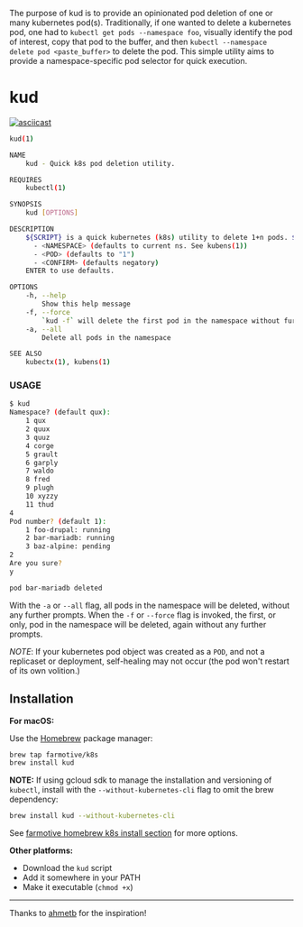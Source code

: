 The purpose of kud is to provide an opinionated pod deletion of one or many kubernetes pod(s).  Traditionally, if one wanted to delete a kubernetes pod, one had to `kubectl get pods --namespace foo`, visually identify the pod of interest, copy that pod to the buffer, and then `kubectl --namespace delete pod <paste_buffer>` to delete the pod.  This simple utility aims to provide a namespace-specific pod selector for quick execution.

# kud

[![asciicast](https://asciinema.org/a/9eOpigvMlIEvYz5QBop1kfyIw.png)](https://asciinema.org/a/9eOpigvMlIEvYz5QBop1kfyIw)

```sh
kud(1)

NAME
    kud - Quick k8s pod deletion utility.

REQUIRES
    kubectl(1)

SYNOPSIS
    kud [OPTIONS]

DESCRIPTION
    ${SCRIPT} is a quick kubernetes (k8s) utility to delete 1+n pods. ${SCRIPT} prompts for:
      - <NAMESPACE> (defaults to current ns. See kubens(1))
      - <POD> (defaults to "1")
      - <CONFIRM> (defaults negatory)
    ENTER to use defaults.

OPTIONS
    -h, --help
        Show this help message
    -f, --force
        `kud -f` will delete the first pod in the namespace without further prompting.
    -a, --all
        Delete all pods in the namespace

SEE ALSO
    kubectx(1), kubens(1)
```

### USAGE

```sh
$ kud
Namespace? (default qux):
    1 qux
    2 quux
    3 quuz
    4 corge
    5 grault
    6 garply
    7 waldo
    8 fred
    9 plugh
    10 xyzzy
    11 thud
4
Pod number? (default 1):
    1 foo-drupal: running
    2 bar-mariadb: running
    3 baz-alpine: pending
2
Are you sure?
y

pod bar-mariadb deleted
```

With the `-a` or `--all` flag, all pods in the namespace will be deleted, without any further prompts.  When the `-f` or `--force` flag is invoked, the first, or only, pod in the namespace will be deleted, again without any further prompts.

_NOTE_: If your kubernetes pod object was created as a `POD`, and not a replicaset or deployment, self-healing may not occur (the pod won't restart of its own volition.)

## Installation

**For macOS:**

Use the [Homebrew](https://brew.sh/) package manager:
```sh
brew tap farmotive/k8s
brew install kud
```
**NOTE:** If using gcloud sdk to manage the installation and versioning of `kubectl`, install with the `--without-kubernetes-cli` flag to omit the brew dependency:
```sh
brew install kud --without-kubernetes-cli
```

See [farmotive homebrew k8s install section](https://github.com/farmotive/homebrew-k8s#install) for more options.

**Other platforms:**

- Download the `kud` script
- Add it somewhere in your PATH
- Make it executable (`chmod +x`)

-----

Thanks to [ahmetb](https://github.com/ahmetb) for the inspiration!